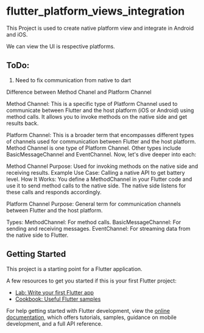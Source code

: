 # flutter_platform_views_integration

This Project is used to create native platform view and integrate in Android and iOS.

We can view the UI is respective platforms. 

## ToDo:
1. Need to fix communication from native to dart

Difference between Method Chanel and Platform Channel

Method Channel: This is a specific type of Platform Channel used to communicate between Flutter and the host platform (iOS or Android) using method calls. It allows you to invoke methods on the native side and get results back.

Platform Channel: This is a broader term that encompasses different types of channels used for communication between Flutter and the host platform. Method Channel is one type of Platform Channel. Other types include BasicMessageChannel and EventChannel.
Now, let's dive deeper into each:

Method Channel
Purpose: Used for invoking methods on the native side and receiving results.
Example Use Case: Calling a native API to get battery level.
How It Works: You define a MethodChannel in your Flutter code and use it to send method calls to the native side. The native side listens for these calls and responds accordingly.

Platform Channel
Purpose: General term for communication channels between Flutter and the host platform.

Types:
MethodChannel: For method calls.
BasicMessageChannel: For sending and receiving messages.
EventChannel: For streaming data from the native side to Flutter.

## Getting Started

This project is a starting point for a Flutter application.

A few resources to get you started if this is your first Flutter project:

- [Lab: Write your first Flutter app](https://docs.flutter.dev/get-started/codelab)
- [Cookbook: Useful Flutter samples](https://docs.flutter.dev/cookbook)

For help getting started with Flutter development, view the
[online documentation](https://docs.flutter.dev/), which offers tutorials,
samples, guidance on mobile development, and a full API reference.
